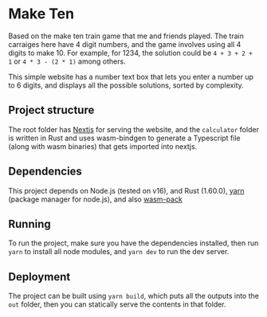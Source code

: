 # Make Ten

Based on the make ten train game that me and friends played. The train carraiges here have 4 digit numbers, and the game involves using all 4 digits to make 10. For example, for 1234, the solution could be `4 + 3 + 2 + 1` or `4 * 3 - (2 * 1)` among others.

This simple website has a number text box that lets you enter a number up to 6 digits, and displays all the possible solutions, sorted by complexity.

## Project structure

The root folder has [Nextjs](https://nextjs.org/) for serving the website, and the `calculator` folder is written in Rust and uses wasm-bindgen to generate a Typescript file (along with wasm binaries) that gets imported into nextjs.

## Dependencies

This project depends on Node.js (tested on v16), and Rust (1.60.0), [yarn](https://github.com/yarnpkg/yarn) (package manager for node.js), and also [wasm-pack](https://github.com/rustwasm/wasm-pack)

## Running

To run the project, make sure you have the dependencies installed, then run `yarn` to install all node modules, and `yarn dev` to run the dev server.

## Deployment

The project can be built using `yarn build`, which puts all the outputs into the `out` folder, then you can statically serve the contents in that folder.
